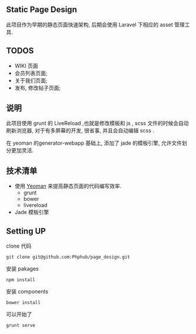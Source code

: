 ## Static Page Design

此项目作为早期的静态页面快速架构, 后期会使用 Laravel 下相应的 asset
管理工具.  

## TODOS

* WIKI 页面
* 会员列表页面;
* 关于我们页面;
* 发布, 修改帖子页面;

## 说明

此项目使用 grunt 的 LiveReload ,也就是修改模板和 js , scss
文件的时候会自动刷新浏览器, 对于有多屏幕的开发, 很省事, 并且会自动编辑
scss .

在 yeoman 的generator-webapp 基础上, 添加了 jade 的模板引擎,
允许文件划分更加灵活. 


## 技术清单

* 使用 [Yeoman](http://yeoman.io) 来提高静态页面的代码编写效率. 
    * grunt
    * bower
    * livereload
* Jade 模板引擎

## Setting UP

clone 代码

    git clone git@github.com:Phphub/page_design.git

安装 pakages 

    npm install 

安装 components

    bower install 

可以开始了

    grunt serve

